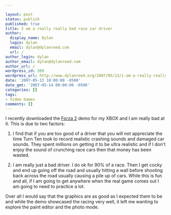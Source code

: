 ```yaml
---

layout: post
status: publish
published: true
title: I am a really really bad race car driver
author:
  display_name: Dylan
  login: dylan
  email: dylan@dylanreed.com
  url: /
author_login: dylan
author_email: dylan@dylanreed.com
author_url: /
wordpress_id: 369
wordpress_url: http://www.dylanreed.org/2007/05/13/i-am-a-really-really-bad-race-car-driver/
date: '2007-05-13 18:00:00 -0500'
date_gmt: '2007-05-14 00:00:00 -0500'
categories: []
tags:
- Video Games
comments: []
---
```


I recently downloaded the [Forza 2][1] demo for my XBOX and I am really bad at it. This is due to two factors:

   [1]: http://www.amazon.com/Microsoft-Forza-Motorsport-2/dp/B000FRVCAA/ref=pd_bbs_sr_1/103-4996177-8770206?ie=UTF8&s=videogames&qid=1178893491&sr=8-1

1) I find that if you are too good of a driver that you will not appreciate the time Turn Ten took to record realistic crashing sounds and damaged car sounds. They spent millions on getting it to be ultra realistic and if I don't enjoy the sound of crunching race cars then that money has been wasted.

2) I am really just a bad driver. I do ok for 90% of a race. Then I get cocky and end up going off the road and usually hitting a wall before shooting back across the road usually causing a pile up of cars. While this is fun and all, if I am going to get anywhere when the real game comes out I am going to need to practice a lot.

Over all I would say that the graphics are as good as I expected them to be and while the demo showcased the racing very well, it left me wanting to explore the paint editor and the photo mode.
